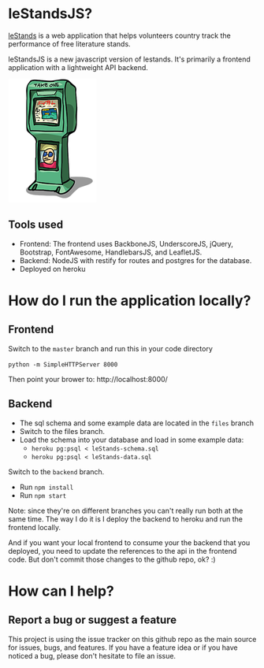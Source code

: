 leStandsJS?
==========

[leStands](http://lestands.com) is a web application that helps volunteers country track the performance of free literature stands.

leStandsJS is a new javascript version of lestands. It's primarily a frontend application with a lightweight API backend.

![le Stands](assets/img/takeone-xsm.png "le Stands")

## Tools used
* Frontend: The frontend uses BackboneJS, UnderscoreJS, jQuery, Bootstrap, FontAwesome, HandlebarsJS, and LeafletJS.
* Backend: NodeJS with restify for routes and postgres for the database.
* Deployed on heroku

# How do I run the application locally?
## Frontend

Switch to the `master` branch and run this in your code directory

` python -m SimpleHTTPServer 8000 `

Then point your brower to: http://localhost:8000/

## Backend
* The sql schema and some example data are located in the `files` branch
* Switch to the files branch.
* Load the schema into your database and load in some example data:
  * `heroku pg:psql < leStands-schema.sql `
  * `heroku pg:psql < leStands-data.sql`

Switch to the `backend` branch.
 * Run `npm install`
 * Run `npm start`

Note: since they're on different branches you can't really run both at the same time. The way I do it is I deploy the backend to heroku and run the frontend locally.

And if you want your local frontend to consume your the backend that you deployed, you need to update the references to the api in the frontend code. But don't commit those changes to the github repo, ok? :)

# How can I help?
## Report a bug or suggest a feature
This project is using the issue tracker on this github repo as the main source for issues, bugs, and features. If you have a feature idea or if you have noticed a bug, please don't hesitate to file an issue.
